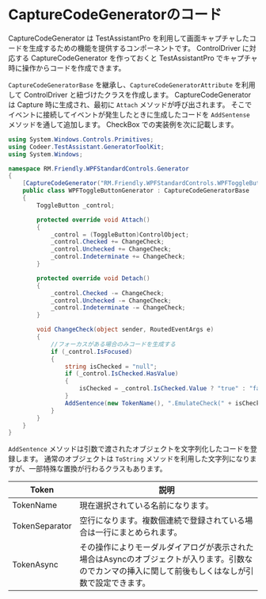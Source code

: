 # CaptureCodeGeneratorのコード

CaptureCodeGenerator は TestAssistantPro を利用して画面キャプチャしたコードを生成するための機能を提供するコンポーネントです。
ControlDriver に対応する CaptureCodeGenerator を作っておくと TestAssistantPro でキャプチャ時に操作からコードを作成できます。

`CaptureCodeGeneratorBase` を継承し、`CaptureCodeGeneratorAttribute` を利用して ControlDriver と紐づけたクラスを作成します。
CaptureCodeGenerator は Capture 時に生成され、最初に `Attach` メソッドが呼び出されます。
そこでイベントに接続してイベントが発生したときに生成したコードを `AddSentense` メソッドを通して追加します。
CheckBox での実装例を次に記載します。

```cs
using System.Windows.Controls.Primitives;
using Codeer.TestAssistant.GeneratorToolKit;
using System.Windows;

namespace RM.Friendly.WPFStandardControls.Generator
{
    [CaptureCodeGenerator("RM.Friendly.WPFStandardControls.WPFToggleButton")]
    public class WPFToggleButtonGenerator : CaptureCodeGeneratorBase
    {
        ToggleButton _control;

        protected override void Attach()
        {
            _control = (ToggleButton)ControlObject;
            _control.Checked += ChangeCheck;
            _control.Unchecked += ChangeCheck;
            _control.Indeterminate += ChangeCheck;
        }

        protected override void Detach()
        {
            _control.Checked -= ChangeCheck;
            _control.Unchecked -= ChangeCheck;
            _control.Indeterminate -= ChangeCheck;
        }

        void ChangeCheck(object sender, RoutedEventArgs e)
        {
            //フォーカスがある場合のみコードを生成する
            if (_control.IsFocused)
            {
                string isChecked = "null";
                if (_control.IsChecked.HasValue)
                {
                    isChecked = _control.IsChecked.Value ? "true" : "false";
                }
                AddSentence(new TokenName(), ".EmulateCheck(" + isChecked, new TokenAsync(CommaType.Before), ");");
            }
        }
    }
}
```

`AddSentence` メソッドは引数で渡されたオブジェクトを文字列化したコードを登録します。
通常のオブジェクトは `ToString` メソッドを利用した文字列になりますが、一部特殊な置換が行わるクラスもあります。

|  Token  |  説明  |
| ---- | ---- |
|  TokenName  |  現在選択されている名前になります。  |
|  TokenSeparator  |  空行になります。複数個連続で登録されている場合は一行にまとめられます。  |
|  TokenAsync  |  その操作によりモーダルダイアログが表示された場合はAsyncのオブジェクトが入ります。引数なのでカンマの挿入に関して前後もしくはなしが引数で設定できます。  |
